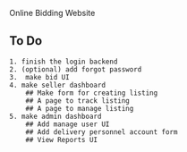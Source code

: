 Online Bidding Website

## To Do

    1. finish the login backend
    2. (optional) add forgot password
    3.  make bid UI
    4. make seller dashboard
        ## Make form for creating listing
        ## A page to track listing
        ## A page to manage listing
    5. make admin dashboard
        ## Add manage user UI
        ## Add delivery personnel account form
        ## View Reports UI

